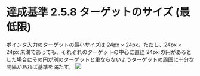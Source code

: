 # 達成基準 2.5.8 ターゲットのサイズ (最低限)

ポインタ入力のターゲットの最小サイズは 24px × 24px。ただし、24px × 24px 未満であっても、それぞれのターゲットの中心に直径 24px の円があるとした場合にその円が別のターゲットと重ならないようターゲットの周囲に十分な間隔があれば基準を満たす。
![](https://waic.jp/translations/WCAG22/Understanding/img/target-spacing-toolbar.svg)
